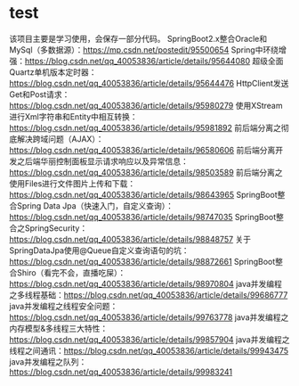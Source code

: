 # test
该项目主要是学习使用，会保存一部分代码。
SpringBoot2.x整合Oracle和MySql（多数据源）：https://mp.csdn.net/postedit/95500654
Spring中环绕增强：https://blog.csdn.net/qq_40053836/article/details/95644080
超级全面Quartz单机版本定时器：https://blog.csdn.net/qq_40053836/article/details/95644476
HttpClient发送Get和Post请求：https://blog.csdn.net/qq_40053836/article/details/95980279
使用XStream进行Xml字符串和Entity中相互转换：https://blog.csdn.net/qq_40053836/article/details/95981892
前后端分离之彻底解决跨域问题（AJAX）：https://blog.csdn.net/qq_40053836/article/details/96580606
前后端分离开发之后端华丽控制面板显示请求响应以及异常信息：https://blog.csdn.net/qq_40053836/article/details/98503589
前后端分离之使用Files进行文件图片上传和下载：https://blog.csdn.net/qq_40053836/article/details/98643965
SpringBoot整合Spring Data Jpa（快速入门，自定义查询）：https://blog.csdn.net/qq_40053836/article/details/98747035
SpringBoot整合之SpringSecurity：https://blog.csdn.net/qq_40053836/article/details/98848757
关于SpringDataJpa使用@Queue自定义查询语句的坑：https://blog.csdn.net/qq_40053836/article/details/98872661
SpringBoot整合Shiro（看完不会，直播吃屎）：https://blog.csdn.net/qq_40053836/article/details/98970804
java并发编程之多线程基础：https://blog.csdn.net/qq_40053836/article/details/99686777
java并发编程之线程安全问题：https://blog.csdn.net/qq_40053836/article/details/99763778
java并发编程之内存模型&多线程三大特性：https://blog.csdn.net/qq_40053836/article/details/99857904
java并发编程之线程之间通讯：https://blog.csdn.net/qq_40053836/article/details/99943475
java并发编程之队列：https://blog.csdn.net/qq_40053836/article/details/99983241
